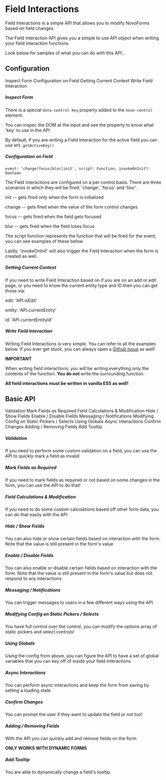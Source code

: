 Field Interactions
==================

Field Interactions is a simple API that allows you to modify NovoForms based on field changes.

The Field Interaction API gives you a simple to use API object when writing your field interaction functions.

Look below for samples of what you can do with this API...

Configuration
-------------

Inspect Form Configuration on Field Getting Current Context Write Field Interaction

##### Inspect Form

There is a special `data-control-key` property added to the `novo-control` element.

You can inspec the DOM at the input and see the property to know what 'key' to use in the API

By default, if you are writing a Field Interaction for the active field you can use `API.getActiveKey()`

##### Configuration on Field

    event: 'change|focus|blur|init', script: Function, invokeOnInit?: boolean

The Field Interactions are configured on a per control basis. There are three scenarios in which they will be fired: 'change', 'focus' and 'blur'.

init -- gets fired only when the form is initialized

change -- gets fired when the value of the form control changes

focus -- gets fired when the field gets focused

blur -- gets fired when the field loses focus

The script function represents the function that will be fired for the event, you can see examples of these below.

Lastly, 'invokeOnInit' will also trigger the Field Interaction when the form is created as well.

##### Getting Current Context

If you need to write Field Interaction based on if you are on an add or edit page, or you need to know the current entity type and ID then you can get those via:

edit: 'API.isEdit'

entity: 'API.currentEntity'

id: 'API.currentEntityId'

##### Write Field Interaction

Writing Field Interactions is very simple. You can refer to all the examples below. If you ever get stuck, you can always open a [Github Issue](https://github.com/bullhorn/novo-elements/issues) as well!

**IMPORTANT**

When writing field interactions, you will be writing everything only the contents of the function. **You do not** write the surrounding function.

**All field interactions must be written in vanilla ES5 as well!**

  

Basic API
---------

Validation Mark Fields as Required Field Calculations & Modification Hide / Show Fields Enable / Disable Fields Messaging / Notifications Modifying Config on Static Pickers / Selects Using Globals Async Interactions Confirm Changes Adding / Removing Fields Add Tooltip

##### Validation

If you need to perform some custom validation on a field, you can use the API to quickly mark a field as invalid

<code-example example="fi-validation"></code-example>

##### Mark Fields as Required

If you need to mark fields as required or not based on some changes in the form, you can use the API to do that!

<code-example example="fi-required"></code-example>

##### Field Calculations & Modification

If you need to do some custom calculations based off other form data, you can do that easily with the API

<code-example example="fi-calculation"></code-example>

##### Hide / Show Fields

You can also hide or show certain fields based on interaction with the form. Note that the value is still present in the form's value

<code-example example="fi-hide-show"></code-example>

##### Enable / Disable Fields

You can also enable or disable certain fields based on interaction with the form. Note that the value is still present in the form's value but does not respond to any interactions

<code-example example="fi-enable-disable"></code-example>

##### Messaging / Notifications

You can trigger messages to users in a few different ways using the API

<code-example example="fi-messaging"></code-example>

##### Modifying Config on Static Pickers / Selects

You have full control over the control, you can modify the options array of static pickers and select controls!

<code-example example="fi-modify-options"></code-example>

##### Using Globals

Using the config from above, you can figure the API to have a set of global variables that you can key off of inside your field interactions

<code-example example="fi-globals"></code-example>

##### Async Interactions

You can perform async interactions and keep the form from saving by setting a loading state

<code-example example="fi-async"></code-example>

##### Confirm Changes

You can prompt the user if they want to update the field or not too!

<code-example example="fi-confirm"></code-example>

##### Adding / Removing Fields

With the API you can quickly add and remove fields on the form.

**ONLY WORKS WITH DYNAMIC FORMS**

<code-example example="fi-adding-removing"></code-example>

##### Add Tooltip

You are able to dynamically change a field's tooltip.

<code-example example="fi-tooltip"></code-example>

